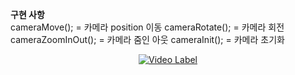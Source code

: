__구현 사항__
<br>
cameraMove(); = 카메라 position 이동
cameraRotate(); = 카메라 회전
cameraZoomInOut(); = 카메라 줌인 아웃
cameraInit(); = 카메라 초기화


<div style="text-align: center;">
  <a href="https://youtu.be/H0u0m2K_B6Y">
    <img src="http://img.youtube.com/vi/H0u0m2K_B6Y/0.jpg" alt="Video Label">
  </a>
</div>
